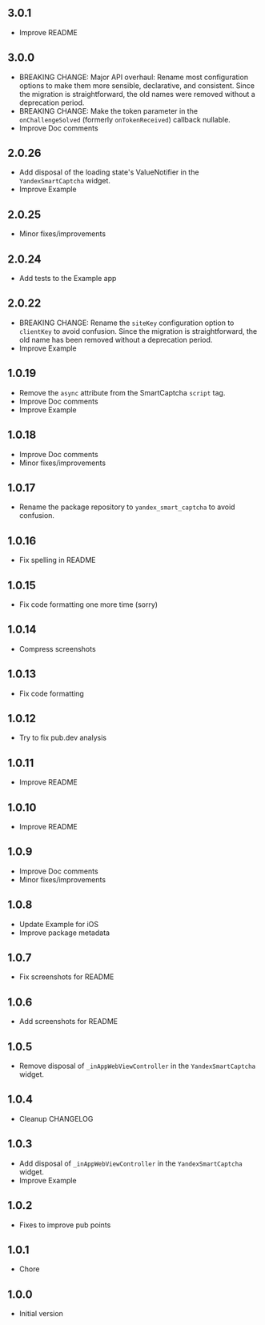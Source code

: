 ## 3.0.1
- Improve README

## 3.0.0
- BREAKING CHANGE: Major API overhaul: Rename most configuration options to make them more sensible, declarative, and consistent. Since the migration is straightforward, the old names were removed without a deprecation period.
- BREAKING CHANGE: Make the token parameter in the `onChallengeSolved` (formerly `onTokenReceived`) callback nullable.
- Improve Doc comments

## 2.0.26
- Add disposal of the loading state's ValueNotifier in the `YandexSmartCaptcha` widget.
- Improve Example

## 2.0.25
- Minor fixes/improvements

## 2.0.24
- Add tests to the Example app

## 2.0.22
- BREAKING CHANGE: Rename the `siteKey` configuration option to `clientKey` to avoid confusion. Since the migration is straightforward, the old name has been removed without a deprecation period.
- Improve Example

## 1.0.19
- Remove the `async` attribute from the SmartCaptcha `script` tag.
- Improve Doc comments
- Improve Example

## 1.0.18
- Improve Doc comments
- Minor fixes/improvements

## 1.0.17
- Rename the package repository to `yandex_smart_captcha` to avoid confusion.

## 1.0.16
- Fix spelling in README

## 1.0.15
- Fix code formatting one more time (sorry)

## 1.0.14
- Compress screenshots

## 1.0.13
- Fix code formatting

## 1.0.12
- Try to fix pub.dev analysis

## 1.0.11
- Improve README

## 1.0.10
- Improve README

## 1.0.9
- Improve Doc comments
- Minor fixes/improvements

## 1.0.8
- Update Example for iOS
- Improve package metadata

## 1.0.7
- Fix screenshots for README

## 1.0.6
- Add screenshots for README

## 1.0.5
- Remove disposal of `_inAppWebViewController` in the `YandexSmartCaptcha` widget.

## 1.0.4
- Cleanup CHANGELOG

## 1.0.3
- Add disposal of `_inAppWebViewController` in the `YandexSmartCaptcha` widget.
- Improve Example

## 1.0.2
- Fixes to improve pub points

## 1.0.1
- Chore

## 1.0.0
- Initial version
